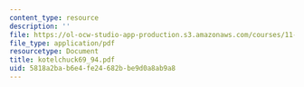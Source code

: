 ```yaml
---
content_type: resource
description: ''
file: https://ol-ocw-studio-app-production.s3.amazonaws.com/courses/11-423-information-and-communication-technologies-in-community-development-spring-2004/5818a2bab6e4fe24682bbe9d0a8ab9a8_kotelchuck69_94.pdf
file_type: application/pdf
resourcetype: Document
title: kotelchuck69_94.pdf
uid: 5818a2ba-b6e4-fe24-682b-be9d0a8ab9a8
---
```


